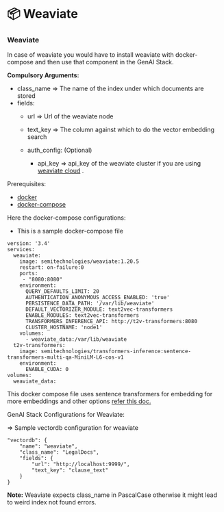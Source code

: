 # 📦 Weaviate

### Weaviate

In case of weaviate you would have to install weaviate with docker-compose and then use that component in the GenAI Stack.

**Compulsory Arguments:**

* class\_name => The name of the index under which documents are stored
* fields:&#x20;
  * url => Url of the weaviate node
  * text\_key => The column against which to do the vector embedding search&#x20;
  *   auth\_config: (Optional)

      * api\_key => api\_key of the weaviate cluster if you are using [weaviate cloud](https://console.weaviate.cloud) .



Prerequisites:

* [docker](https://www.docker.com/)
* [docker-compose](https://docs.docker.com/compose/install/)

Here the docker-compose configurations:&#x20;

* This is a sample docker-compose file&#x20;

```
version: '3.4'
services:
  weaviate:
    image: semitechnologies/weaviate:1.20.5
    restart: on-failure:0
    ports:
     - "8080:8080"
    environment:
      QUERY_DEFAULTS_LIMIT: 20
      AUTHENTICATION_ANONYMOUS_ACCESS_ENABLED: 'true'
      PERSISTENCE_DATA_PATH: '/var/lib/weaviate'
      DEFAULT_VECTORIZER_MODULE: text2vec-transformers
      ENABLE_MODULES: text2vec-transformers
      TRANSFORMERS_INFERENCE_API: http://t2v-transformers:8080
      CLUSTER_HOSTNAME: 'node1'
    volumes:
      - weaviate_data:/var/lib/weaviate
  t2v-transformers:
    image: semitechnologies/transformers-inference:sentence-transformers-multi-qa-MiniLM-L6-cos-v1
    environment:
      ENABLE_CUDA: 0
volumes:
  weaviate_data:
```

This docker compose file uses sentence transformers for embedding for more embeddings and other options [refer this doc.](https://weaviate.io/developers/weaviate/modules/retriever-vectorizer-modules)&#x20;

GenAI Stack Configurations for Weaviate:

\=> Sample vectordb configuration for weaviate

```
"vectordb": {
    "name": "weaviate",
    "class_name": "LegalDocs",
    "fields": {
        "url": "http://localhost:9999/",
        "text_key": "clause_text"
    }
}
```

**Note:**  Weaviate expects class\_name in PascalCase otherwise it might lead to weird index not found errors.&#x20;

